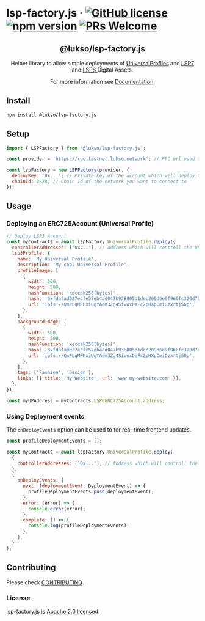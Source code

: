 # lsp-factory.js &middot; [![GitHub license](https://img.shields.io/badge/license-Apache-blue.svg)](./LICENSE) [![npm version](https://img.shields.io/npm/v/@lukso/lsp-factory.js.svg?style=flat)](https://www.npmjs.com/package/@lukso/lsp-factory.js) [![PRs Welcome](https://img.shields.io/badge/PRs-welcome-brightgreen.svg)](https://github.com/lukso-network/tools-lsp-factory/pulls)

<p align="center">
 <h2 align="center"><strong>@lukso/lsp-factory.js</strong></h2>
 <p align="center">Helper library to allow simple deployments of <a href="https://github.com/lukso-network/LIPs/blob/main/LSPs/LSP-0-ERC725Account.md">UniversalProfiles</a> and <a href="https://github.com/lukso-network/LIPs/blob/main/LSPs/LSP-4-DigitalCertificate.md">LSP7</a> and <a href="https://github.com/lukso-network/LIPs/blob/main/LSPs/LSP-8-IdentifiableDigitalAsset.md">LSP8 </a>Digital Assets.</p>
</p>

<p align="center">For more information see <a href="https://docs.lukso.tech/tools/lsp-factoryjs/getting-started">Documentation</a>.</p>

## Install

```bash
npm install @lukso/lsp-factory.js
```

## Setup

```javascript
import { LSPFactory } from '@lukso/lsp-factory.js';

const provider = 'https://rpc.testnet.lukso.network'; // RPC url used to connect to the network

const lspFactory = new LSPFactory(provider, {
  deployKey: '0x...'; // Private key of the account which will deploy UPs
  chainId: 2828, // Chain Id of the network you want to connect to
});
```

## Usage

### Deploying an ERC725Account (Universal Profile)

```javascript
// Deploy LSP3 Account
const myContracts = await lspFactory.UniversalProfile.deploy({
  controllerAddresses: ['0x...'], // Address which will controll the UP
  lsp3Profile: {
    name: 'My Universal Profile',
    description: 'My cool Universal Profile',
    profileImage: [
      {
        width: 500,
        height: 500,
        hashFunction: 'keccak256(bytes)',
        hash: '0xfdafad027ecfe57eb4ad047b938805d1dec209d6e9f960fc320d7b9b11cbed14',
        url: 'ipfs://QmPLqMFHxiUgYAom3Zg4SiwoxDaFcZpHXpCmiDzxrtjSGp',
      },
    ],
    backgroundImage: [
      {
        width: 500,
        height: 500,
        hashFunction: 'keccak256(bytes)',
        hash: '0xfdafad027ecfe57eb4ad047b938805d1dec209d6e9f960fc320d7b9b11cbed14',
        url: 'ipfs://QmPLqMFHxiUgYAom3Zg4SiwoxDaFcZpHXpCmiDzxrtjSGp',
      },
    ],
    tags: ['Fashion', 'Design'],
    links: [{ title: 'My Website', url: 'www.my-website.com' }],
  },
});

const myUPAddress = myContracts.LSP0ERC725Account.address;
```

### Using Deployment events

The `onDeployEvents` option can be used to for real-time frontend updates.

```javascript
const profileDeploymentEvents = [];

const myContracts = await lspFactory.UniversalProfile.deploy(
  {
    controllerAddresses: ['0x...'], // Address which will controll the UP
  },
  {
    onDeployEvents: {
      next: (deploymentEvent: DeploymentEvent) => {
        profileDeploymentEvents.push(deploymentEvent);
      },
      error: (error) => {
        console.error(error);
      },
      complete: () => {
        console.log(profileDeploymentEvents);
      },
    },
  }
);
```

## Contributing

Please check [CONTRIBUTING](./CONTRIBUTING.md).

### License

lsp-factory.js is [Apache 2.0 licensed](./LICENSE).

